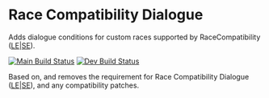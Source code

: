 # Race Compatibility Dialogue

Adds dialogue conditions for custom races supported by RaceCompatibility ([LE](https://www.nexusmods.com/skyrim/mods/24168)|[SE](https://www.nexusmods.com/skyrimspecialedition/mods/2853)).

[![Main Build Status](https://github.com/mrudat/RaceCompatibilityDialogue/actions/workflows/ci-prod.yaml/badge.svg)](https://github.com/mrudat/RaceCompatibilityDialogue/actions/workflows/ci-prod.yaml)
[![Dev Build Status](https://github.com/mrudat/RaceCompatibilityDialogue/actions/workflows/ci-dev.yaml/badge.svg)](https://github.com/mrudat/RaceCompatibilityDialogue/actions/workflows/ci-dev.yaml)

Based on, and removes the requirement for Race Compatibility Dialogue ([LE](https://www.nexusmods.com/skyrim/mods/61004)|[SE](https://www.nexusmods.com/skyrimspecialedition/mods/17595)), and any compatibility patches.
